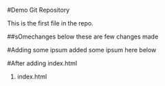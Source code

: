 #Demo Git Repository

This is the first file in the repo.

##sOmechanges below
these are few changes made

#Adding some ipsum
added some ipsum here below

#After adding index.html
1. index.html